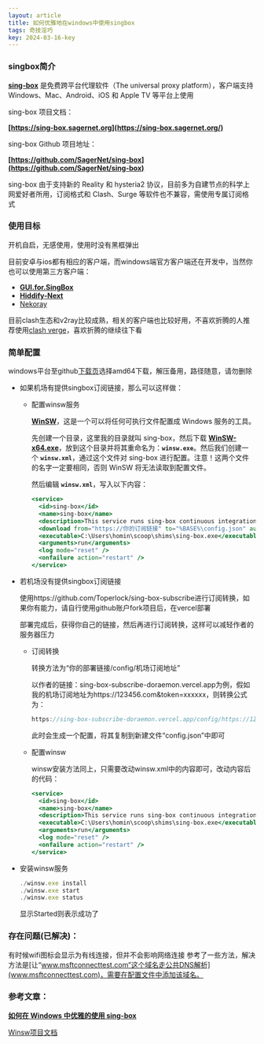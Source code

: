 ```yaml
---
layout: article
title: 如何优雅地在windows中使用singbox
tags: 奇技淫巧
key: 2024-03-16-key
---
```


### singbox简介

**[sing-box](https://sing-box.sagernet.org/)** 是免费跨平台代理软件（The universal proxy platform），客户端支持 Windows、Mac、Android、iOS 和 Apple TV 等平台上使用
<!--more-->

sing-box 项目文档：

**[https://sing-box.sagernet.org](https://sing-box.sagernet.org/)**

sing-box Github 项目地址：

**[https://github.com/SagerNet/sing-box](https://github.com/SagerNet/sing-box)**

sing-box 由于支持新的 Reality 和 hysteria2 协议，目前多为自建节点的科学上网爱好者所用，订阅格式和 Clash、Surge 等软件也不兼容，需使用专属订阅格式

### 使用目标

开机自启，无感使用，使用时没有黑框弹出

目前安卓与ios都有相应的客户端，而windows端官方客户端还在开发中，当然你也可以使用第三方客户端：

- **[GUI.for.SingBox](https://github.com/GUI-for-Cores/GUI.for.SingBox)**
- **[Hiddify-Next](https://github.com/hiddify/hiddify-next)**
- [Nekoray](https://github.com/MatsuriDayo/nekoray)

目前clash生态和v2ray比较成熟，相关的客户端也比较好用，不喜欢折腾的人推荐使用[clash verge](https://github.com/clash-verge-rev/clash-verge-rev)，喜欢折腾的继续往下看

### 简单配置

windows平台至github[下载页](https://github.com/SagerNet/sing-box/releases)选择amd64下载，解压备用，路径随意，请勿删除

- 如果机场有提供singbox订阅链接，那么可以这样做：
    - 配置winsw服务
        
        **[WinSW](https://github.com/winsw/winsw)**，这是一个可以将任何可执行文件配置成 Windows 服务的工具。
        
        先创建一个目录，这里我的目录就叫 sing-box，然后下载 **[WinSW-x64.exe](https://github.com/winsw/winsw/releases/tag/v2.12.0)**，放到这个目录并将其重命名为：**`winsw.exe`**。然后我们创建一个 **`winsw.xml`**，通过这个文件对 sing-box 进行配置。注意！这两个文件的名字一定要相同，否则 WinSW 将无法读取到配置文件。
        
        然后编辑 **`winsw.xml`**，写入以下内容：
        
        ```jsx
        <service>
          <id>sing-box</id>
          <name>sing-box</name>
          <description>This service runs sing-box continuous integration system.</description>
          <download from="https://你的订阅链接" to="%BASE%\config.json" auth="sspi" />
          <executable>C:\Users\homin\scoop\shims\sing-box.exe</executable> <!-- 这里替换为你的绝对路径-->
          <arguments>run</arguments>
          <log mode="reset" />
          <onfailure action="restart" />
        </service>
        ```
        
- 若机场没有提供singbox订阅链接
    
    使用https://github.com/Toperlock/sing-box-subscribe进行订阅转换，如果你有能力，请自行使用github账户fork项目后，在vercel部署
    
    部署完成后，获得你自己的链接，然后再进行订阅转换，这样可以减轻作者的服务器压力
    
    - 订阅转换
        
        转换方法为“你的部署链接/config/机场订阅地址”
        
        以作者的链接：sing-box-subscribe-doraemon.vercel.app为例，假如我的机场订阅地址为https://123456.com&token=xxxxxx，则转换公式为：
        
        ```jsx
        https://sing-box-subscribe-doraemon.vercel.app/config/https://123456.com&token=xxxxxx
        ```
        
        此时会生成一个配置，将其复制到新建文件“config.json”中即可
        
    - 配置winsw
        
        winsw安装方法同上，只需要改动winsw.xml中的内容即可，改动内容后的代码：
        
        ```jsx
        <service>
          <id>sing-box</id>
          <name>sing-box</name>
          <description>This service runs sing-box continuous integration system.</description>
          <executable>C:\Users\homin\scoop\shims\sing-box.exe</executable> <!-- 这里替换为你的绝对路径-->
          <arguments>run</arguments>
          <log mode="reset" />
          <onfailure action="restart" />
        </service>
        ```
        
- 安装winsw服务
    
    ```jsx
    ./winsw.exe install
    ./winsw.exe start
    ./winsw.exe status
    ```
    
    显示Started则表示成功了
    

### 存在问题(已解决)：

有时候wifi图标会显示为有线连接，但并不会影响网络连接
参考了一些方法，解决方法是[让“www.msftconnecttest.com”这个域名走公共DNS解析](www.msftconnecttest.com)，需要在配置文件中添加该域名。

### 参考文章：

**[如何在 Windows 中优雅的使用 sing-box](https://www.hauhau.cn/blog/proxy/sing-box-on-windows)**

[Winsw项目文档](https://github.com/winsw/winsw/blob/v3/docs/xml-config-file.md)
